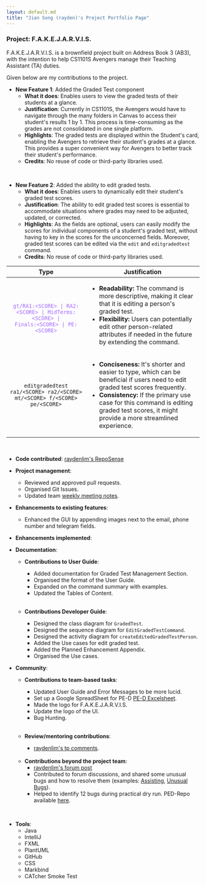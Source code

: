 ```yaml
---
layout: default.md
title: "Jian Song (rayden)'s Project Portfolio Page"
---
```


### Project: F.A.K.E.J.A.R.V.I.S.

F.A.K.E.J.A.R.V.I.S. is a brownfield project built on Address Book 3 (AB3), with the intention to help CS1101S Avengers manage their Teaching Assistant (TA) duties.

Given below are my contributions to the project.

* **New Feature 1**: Added the Graded Test component
  * **What it does**: Enables users to view the graded tests of their students at a glance.
  * **Justification**: Currently in CS1101S, the Avengers would have to navigate through the many folders in Canvas to access their student's results 1 by 1. This process is time-consuming as the grades are not consolidated in one single platform.
  * **Highlights**: The graded tests are displayed within the Student's card, enabling the Avengers to retrieve their student's grades at a glance. This provides a super convenient way for Avengers to better track their student's performance.
  * **Credits**: No reuse of code or third-party libraries used.

<br>

* **New Feature 2**: Added the ability to edit graded tests.
  * **What it does**: Enables users to dynamically edit their student's graded test scores.
  * **Justification**: The ability to edit graded test scores is essential to accommodate situations where grades may need to be adjusted, updated, or corrected.
  * **Highlights**: As the fields are optional, users can easily modify the scores for individual components of a student's graded test, without having to key in the scores for the unconcerned fields. Moreover, graded test scores can be edited  via the `edit` and `editgradedtest` command.
  * **Credits**: No reuse of code or third-party libraries used.
  
|                                                                            **Type**                                                                             | **Justification**                                                                                                                                                                                                                                                                                 |
|:---------------------------------------------------------------------------------------------------------------------------------------------------------------:|---------------------------------------------------------------------------------------------------------------------------------------------------------------------------------------------------------------------------------------------------------------------------------------------------|
| <md><code style="color: #A46AFF;"> gt/RA1:&lt;SCORE> &#124; RA2:&lt;SCORE> &#124; MidTerms:&lt;SCORE> &#124; Finals:&lt;SCORE> &#124; PE:&lt;SCORE></code></md> | <ul><li> **Readability:** The command is more descriptive, making it clear that it is editing a person's graded test.</li><li>**Flexibility:** Users can potentially edit other person-related attributes if needed in the future by extending the command.</li><ul>                              |
|                                            `editgradedtest ra1/<SCORE> ra2/<SCORE> mt/<SCORE> f/<SCORE> pe/<SCORE>`                                             | <ul><li> **Conciseness:** It's shorter and easier to type, which can be beneficial if users need to edit graded test scores frequently.</li><li>**Consistency:** If the primary use case for this command is editing graded test scores, it might provide a more streamlined experience.</li><ul> |
    
<br>

* **Code contributed**: [raydenlim's RepoSense](https://tinyurl.com/CS2103T15raydenlim)
  <br>

* **Project management**:
  * Reviewed and approved pull requests.
  * Organised Git Issues.
  * Updated team [weekly meeting notes](https://docs.google.com/document/d/1QKJGL88ciMlyb5MfS2XyThnuUBGdwFIULFgP9MLTFEA/edit).


* **Enhancements to existing features**:
  * Enhanced the GUI by appending images next to the email, phone number and telegram fields.

* **Enhancements implemented**:

* **Documentation**:
  * **Contributions to User Guide**:
    * Added documentation for Graded Test Management Section.
    * Organised the format of the User Guide.
    * Expanded on the command summary with examples.
    * Updated the Tables of Content.

    <br>
  * **Contributions Developer Guide**:
    * Designed the class diagram for `GradedTest`.
    * Designed the sequence diagram for `EditGradedTestCommand`.
    * Designed the activity diagram for `createEditedGradedTestPerson`.
    * Added the Use cases for edit graded test.
    * Added the Planned Enhancement Appendix.
    * Organised the Use cases.


* **Community**:
  * **Contributions to team-based tasks**:
    * Updated User Guide and Error Messages to be more lucid.
    * Set up a Google SpreadSheet for PE-D [PE-D Excelsheet](https://docs.google.com/spreadsheets/d/1O9mGiqRIjbg8E9W5kGl0biqmFpexlLQspCeSyn15r_Q/edit?usp=sharing).
    * Made the logo for F.A.K.E.J.A.R.V.I.S.
    * Update the logo of the UI.
    * Bug Hunting.

    <br>

  * **Review/mentoring contributions**:
    * [raydenlim's tp comments](https://nus-cs2103-ay2324s1.github.io/dashboards/contents/tp-comments.html#9-lim-song-raydenlim-73-comments).

  <br>

  * **Contributions beyond the project team**:
    * [raydenlim's forum post](https://nus-cs2103-ay2324s1.github.io/dashboards/contents/forum-activities.html#60-lim-song-raydenlim-6-posts)
    * Contributed to forum discussions, and shared some unusual bugs and how to resolve them (examples: [Assisting](https://github.com/nus-cs2103-AY2324S1/forum/issues/122#issuecomment-1711100005),
      [Unusual Bugs](https://github.com/nus-cs2103-AY2324S1/forum/issues/274#issuecomment-1770647394)).
    * Helped to identify 12 bugs during practical dry run. PED-Repo available [here](https://github.com/raydenlim/ped/issues).

<br>

* **Tools**:
  * Java
  * IntelliJ
  * FXML
  * PlantUML
  * GitHub
  * CSS
  * Markbind
  * CATcher Smoke Test

